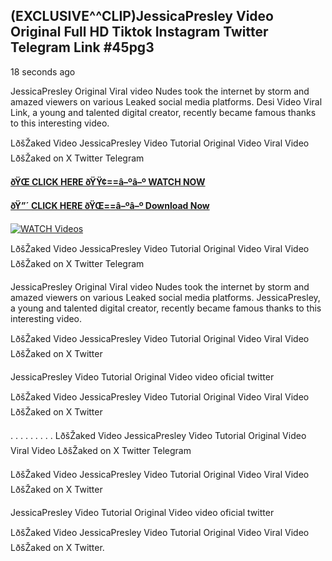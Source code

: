 ## (EXCLUSIVE^^CLIP)JessicaPresley Video Original Full HD Tiktok Instagram Twitter Telegram Link #45pg3

18 seconds ago

JessicaPresley Original Viral video Nudes took the internet by storm and amazed viewers on various Leaked social media platforms. Desi Video Viral Link, a young and talented digital creator, recently became famous thanks to this interesting video.

LðšŽaked Video JessicaPresley Video Tutorial Original Video Viral Video LðšŽaked on X Twitter Telegram

**[ðŸŒ CLICK HERE ðŸŸ¢==â–ºâ–º WATCH NOW](https://clips-mediaa.blogspot.com/2025/02/video-viral-download.html)**

**[ðŸ”´ CLICK HERE ðŸŒ==â–ºâ–º Download Now](https://clips-mediaa.blogspot.com/2025/02/video-viral-download.html)**

[![WATCH Videos](https://i.imgur.com/dJHk4Zq.gif)](https://clips-mediaa.blogspot.com/2025/02/video-viral-download.html)

LðšŽaked Video JessicaPresley Video Tutorial Original Video Viral Video LðšŽaked on X Twitter Telegram

JessicaPresley Original Viral video Nudes took the internet by storm and amazed viewers on various Leaked social media platforms. JessicaPresley, a young and talented digital creator, recently became famous thanks to this interesting video.

LðšŽaked Video JessicaPresley Video Tutorial Original Video Viral Video LðšŽaked on X Twitter

JessicaPresley Video Tutorial Original Video video oficial twitter

LðšŽaked Video JessicaPresley Video Tutorial Original Video Viral Video LðšŽaked on X Twitter

. . . . . . . . . LðšŽaked Video JessicaPresley Video Tutorial Original Video Viral Video LðšŽaked on X Twitter Telegram

LðšŽaked Video JessicaPresley Video Tutorial Original Video Viral Video LðšŽaked on X Twitter

JessicaPresley Video Tutorial Original Video video oficial twitter

LðšŽaked Video JessicaPresley Video Tutorial Original Video Viral Video LðšŽaked on X Twitter.